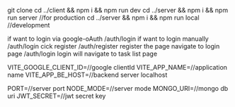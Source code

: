 git clone <git repo>
cd ../client && npm i && npm run dev
cd ../server && npm i && npm run server //for production
cd ../server && npm i && npm run local //development

if want to login via google-oAuth /auth/login
if want to login manually /auth/login cick register
/auth/register register the page navigate to login page /auth/login login will navigate to task list page




VITE_GOOGLE_CLIENT_ID=//google clientId
VITE_APP_NAME=//application name
VITE_APP_BE_HOST=//backend server localhost

PORT=//server port
NODE_MODE=//server mode
MONGO_URI=//mongo db uri
JWT_SECRET=//jwt secret key